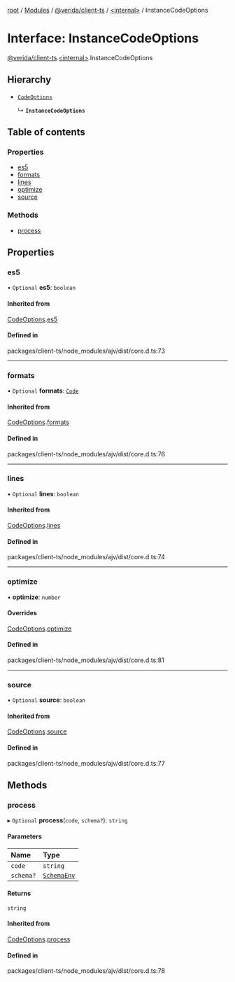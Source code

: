 [root](../README.md) / [Modules](../modules.md) / [@verida/client-ts](../modules/verida_client_ts.md) / [<internal\>](../modules/verida_client_ts._internal_.md) / InstanceCodeOptions

# Interface: InstanceCodeOptions

[@verida/client-ts](../modules/verida_client_ts.md).[<internal\>](../modules/verida_client_ts._internal_.md).InstanceCodeOptions

## Hierarchy

- [`CodeOptions`](verida_client_ts._internal_.CodeOptions.md)

  ↳ **`InstanceCodeOptions`**

## Table of contents

### Properties

- [es5](verida_client_ts._internal_.InstanceCodeOptions.md#es5)
- [formats](verida_client_ts._internal_.InstanceCodeOptions.md#formats)
- [lines](verida_client_ts._internal_.InstanceCodeOptions.md#lines)
- [optimize](verida_client_ts._internal_.InstanceCodeOptions.md#optimize)
- [source](verida_client_ts._internal_.InstanceCodeOptions.md#source)

### Methods

- [process](verida_client_ts._internal_.InstanceCodeOptions.md#process)

## Properties

### es5

• `Optional` **es5**: `boolean`

#### Inherited from

[CodeOptions](verida_client_ts._internal_.CodeOptions.md).[es5](verida_client_ts._internal_.CodeOptions.md#es5)

#### Defined in

packages/client-ts/node_modules/ajv/dist/core.d.ts:73

___

### formats

• `Optional` **formats**: [`Code`](../modules/verida_client_ts._internal_.md#code)

#### Inherited from

[CodeOptions](verida_client_ts._internal_.CodeOptions.md).[formats](verida_client_ts._internal_.CodeOptions.md#formats)

#### Defined in

packages/client-ts/node_modules/ajv/dist/core.d.ts:76

___

### lines

• `Optional` **lines**: `boolean`

#### Inherited from

[CodeOptions](verida_client_ts._internal_.CodeOptions.md).[lines](verida_client_ts._internal_.CodeOptions.md#lines)

#### Defined in

packages/client-ts/node_modules/ajv/dist/core.d.ts:74

___

### optimize

• **optimize**: `number`

#### Overrides

[CodeOptions](verida_client_ts._internal_.CodeOptions.md).[optimize](verida_client_ts._internal_.CodeOptions.md#optimize)

#### Defined in

packages/client-ts/node_modules/ajv/dist/core.d.ts:81

___

### source

• `Optional` **source**: `boolean`

#### Inherited from

[CodeOptions](verida_client_ts._internal_.CodeOptions.md).[source](verida_client_ts._internal_.CodeOptions.md#source)

#### Defined in

packages/client-ts/node_modules/ajv/dist/core.d.ts:77

## Methods

### process

▸ `Optional` **process**(`code`, `schema?`): `string`

#### Parameters

| Name | Type |
| :------ | :------ |
| `code` | `string` |
| `schema?` | [`SchemaEnv`](../classes/verida_client_ts._internal_.SchemaEnv.md) |

#### Returns

`string`

#### Inherited from

[CodeOptions](verida_client_ts._internal_.CodeOptions.md).[process](verida_client_ts._internal_.CodeOptions.md#process)

#### Defined in

packages/client-ts/node_modules/ajv/dist/core.d.ts:78

